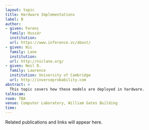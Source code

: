```yaml
---
layout: topic
title: Hardware Implementations
label: B
author:
- given: Ferenc
  family: Huszár
  institution: 
  url: https://www.inference.vc/about/
- given: Nic
  family: Lane
  institution: 
  url: http://niclane.org/
- given: Neil D.
  family: Lawrence
  institution: University of Cambridge
  url: http://inverseprobability.com
abstract: >
  This topic covers how these models are deployed in hardware.
talkscam:
room: TBA
venue: Computer Laboratory, William Gates Building
time:
---
```


Related publications and links will appear here.
